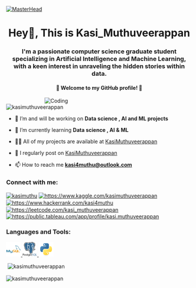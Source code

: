 [![MasterHead](https://analyticsindiamag.com/wp-content/uploads/2019/02/Digital-Marketing-Write-For-Us.gif)](www.linkedin.com/in/kasimuthu)
<h1 align="center">Hey👋, This is Kasi_Muthuveerappan</h1>
<h3 align="center">I'm a passionate computer science graduate student specializing in Artificial Intelligence and Machine Learning, with a keen interest in unraveling the hidden stories within data.</h3>
<h4 align="center"> 🌟 Welcome to my GitHub profile! 🌟</h4>
<img align="right" alt="Coding" width="400" src="https://b2bdataguy.com/wp-content/uploads/2018/11/dsafadsffasgt.gif">

<p align="left"> <img src="https://komarev.com/ghpvc/?username=kasimuthuveerappan&label=Profile%20views&color=0e75b6&style=flat" alt="kasimuthuveerappan" /> </p>

- 🔭 I’m and will be working on **Data science , AI and ML projects**

- 🌱 I’m currently learning **Data science , AI & ML**

- 👨‍💻 All of my projects are available at [KasiMuthuveerappan](https://github.com/KasiMuthuveerappan)

- 📝 I regularly post on [KasiMuthuveerappan](www.linkedin.com/in/kasimuthu)

- 📫 How to reach me **kasi4muthu@outlook.com**

<h3 align="left">Connect with me:</h3>
<p align="left">
<a href="https://linkedin.com/in/kasimuthu" target="blank"><img align="center" src="https://raw.githubusercontent.com/rahuldkjain/github-profile-readme-generator/master/src/images/icons/Social/linked-in-alt.svg" alt="kasimuthu" height="30" width="40" /></a>
<a href="https://kaggle.com/https://www.kaggle.com/kasimuthuveerappan" target="blank"><img align="center" src="https://raw.githubusercontent.com/rahuldkjain/github-profile-readme-generator/master/src/images/icons/Social/kaggle.svg" alt="https://www.kaggle.com/kasimuthuveerappan" height="30" width="40" /></a>
<a href="https://www.hackerrank.com/https://www.hackerrank.com/kasi4muthu" target="blank"><img align="center" src="https://raw.githubusercontent.com/rahuldkjain/github-profile-readme-generator/master/src/images/icons/Social/hackerrank.svg" alt="https://www.hackerrank.com/kasi4muthu" height="50" width="70" /></a>
<a href="https://www.leetcode.com/https://leetcode.com/kasi_muthuveerappan" target="blank"><img align="center" src="https://raw.githubusercontent.com/rahuldkjain/github-profile-readme-generator/master/src/images/icons/Social/leet-code.svg" alt="https://leetcode.com/kasi_muthuveerappan" height="30" width="40" /></a>
<a href="https://public.tableau.com/app/profile/kasi.muthuveerappan" target="blank"><img align="center" src="https://th.bing.com/th/id/R.863588a71e465cc3aa5d822c0feafea9?rik=MaLYxoUpnXH14Q&riu=http%3a%2f%2fwww.lib.washington.edu%2fdataservices%2fimages%2fTableau_Software_logo.png%2fimage&ehk=SikUlxN8Vy5hTdpsQWGXdXViPduw8csIv7euooUUzqM%3d&risl=&pid=ImgRaw&r=0" alt="https://public.tableau.com/app/profile/kasi.muthuveerappan" height="50" width="70" /></a>
</p>

<h3 align="left">Languages and Tools:</h3>

<p align="left"> <a href="https://www.mysql.com/" target="_blank" rel="noreferrer"> <img src="https://raw.githubusercontent.com/devicons/devicon/master/icons/mysql/mysql-original-wordmark.svg" alt="mysql" width="40" height="40"/> </a> <a href="https://www.postgresql.org" target="_blank" rel="noreferrer"> <img src="https://raw.githubusercontent.com/devicons/devicon/master/icons/postgresql/postgresql-original-wordmark.svg" alt="postgresql" width="40" height="40"/> </a> <a href="https://www.python.org" target="_blank" rel="noreferrer"> <img src="https://raw.githubusercontent.com/devicons/devicon/master/icons/python/python-original.svg" alt="python" width="40" height="40"/> </a> </p>

<p>&nbsp;<img align="center" src="https://github-readme-stats.vercel.app/api?username=kasimuthuveerappan&show_icons=true&locale=en" alt="kasimuthuveerappan" /></p>

<p><img align="center" src="https://github-readme-streak-stats.herokuapp.com/?user=kasimuthuveerappan&" alt="kasimuthuveerappan" /></p>

